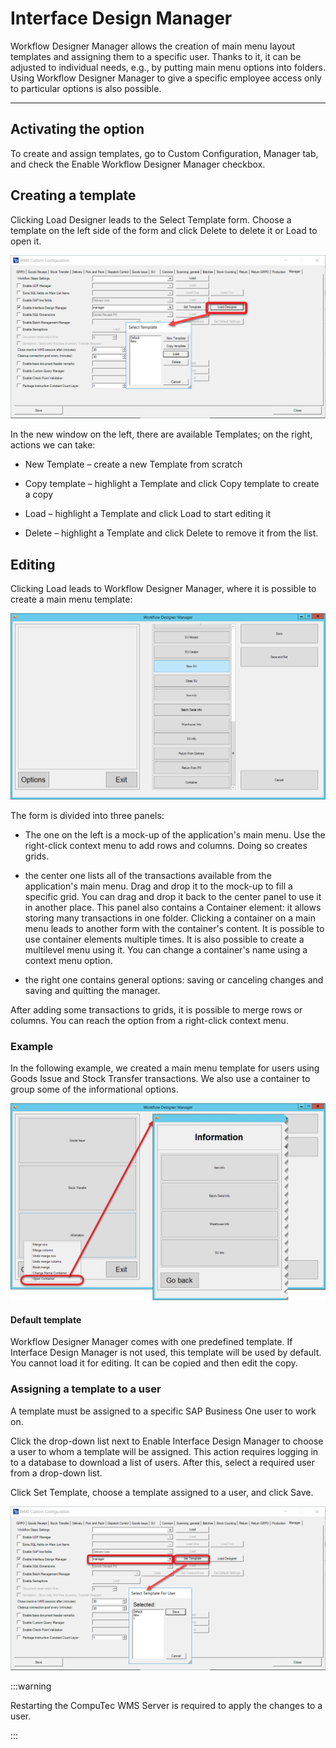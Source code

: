 # Interface Design Manager

Workflow Designer Manager allows the creation of main menu layout templates and assigning them to a specific user. Thanks to it, it can be adjusted to individual needs, e.g., by putting main menu options into folders. Using Workflow Designer Manager to give a specific employee access only to particular options is also possible.

---

## Activating the option

To create and assign templates, go to Custom Configuration, Manager tab, and check the Enable Workflow Designer Manager checkbox.

## Creating a template

Clicking Load Designer leads to the Select Template form. Choose a template on the left side of the form and click Delete to delete it or Load to open it.

![Load Design Manager](./media/load-design-manager.png)

In the new window on the left, there are available Templates; on the right, actions we can take:

- New Template – create a new Template from scratch

- Copy template – highlight a Template and click Copy template to create a copy

- Load – highlight a Template and click Load to start editing it

- Delete – highlight a Template and click Delete to remove it from the list.

## Editing

Clicking Load leads to Workflow Designer Manager, where it is possible to create a main menu template:

![Workflow Editing](./media/workflow-designer-manager-editing.png)

The form is divided into three panels:

  - The one on the left is a mock-up of the application's main menu. Use the right-click context menu to add rows and columns. Doing so creates grids.

  - the center one lists all of the transactions available from the application's main menu. Drag and drop it to the mock-up to fill a specific grid. You can drag and drop it back to the center panel to use it in another place.
    This panel also contains a Container element: it allows storing many transactions in one folder. Clicking a container on a main menu leads to another form with the container's content. It is possible to use container elements multiple times. It is also possible to create a multilevel menu using it. You can change a container's name using a context menu option.
    
  - the right one contains general options: saving or canceling changes and saving and quitting the manager.

After adding some transactions to grids, it is possible to merge rows or columns. You can reach the option from a right-click context menu.

### Example

In the following example, we created a main menu template for users using Goods Issue and Stock Transfer transactions. We also use a container to group some of the informational options.

![Example](./media/example.png)

#### Default template

Workflow Designer Manager comes with one predefined template. If Interface Design Manager is not used, this template will be used by default. You cannot load it for editing. It can be copied and then edit the copy.

### Assigning a template to a user

A template must be assigned to a specific SAP Business One user to work on.

Click the drop-down list next to Enable Interface Design Manager to choose a user to whom a template will be assigned. This action requires logging in to a database to download a list of users. After this, select a required user from a drop-down list.

Click Set Template, choose a template assigned to a user, and click Save.

![Assigning Template](./media/assigning-template.png)

:::warning

Restarting the CompuTec WMS Server is required to apply the changes to a user.

:::
